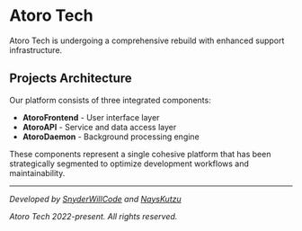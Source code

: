 # Atoro Tech

Atoro Tech is undergoing a comprehensive rebuild with enhanced support infrastructure.

## Projects Architecture

Our platform consists of three integrated components:
- **AtoroFrontend** - User interface layer
- **AtoroAPI** - Service and data access layer
- **AtoroDaemon** - Background processing engine

These components represent a single cohesive platform that has been strategically segmented to optimize development workflows and maintainability.

---

*Developed by [SnyderWillCode](https://github.com/SnyderWillCode) and [NaysKutzu](https://github.com/NaysKutzu)*

*Atoro Tech 2022-present. All rights reserved.*
